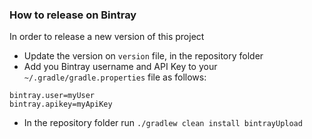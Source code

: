 ### How to release on Bintray

In order to release a new version of this project

- Update the version on ```version``` file, in the repository folder
- Add you Bintray username and API Key to your ```~/.gradle/gradle.properties``` file as follows:
```properties
bintray.user=myUser
bintray.apikey=myApiKey
```

- In the repository folder run ```./gradlew clean install bintrayUpload```
